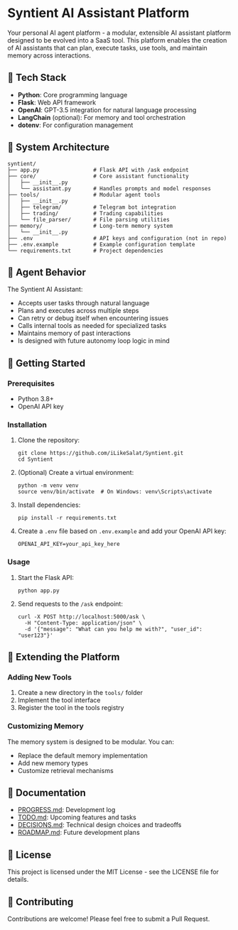 # Syntient AI Assistant Platform

Your personal AI agent platform - a modular, extensible AI assistant platform designed to be evolved into a SaaS tool. This platform enables the creation of AI assistants that can plan, execute tasks, use tools, and maintain memory across interactions.

## 🔧 Tech Stack

- **Python**: Core programming language
- **Flask**: Web API framework
- **OpenAI**: GPT-3.5 integration for natural language processing
- **LangChain** (optional): For memory and tool orchestration
- **dotenv**: For configuration management

## 🧱 System Architecture

```
syntient/
├── app.py                 # Flask API with /ask endpoint
├── core/                  # Core assistant functionality
│   ├── __init__.py
│   └── assistant.py       # Handles prompts and model responses
├── tools/                 # Modular agent tools
│   ├── __init__.py
│   ├── telegram/          # Telegram bot integration
│   ├── trading/           # Trading capabilities
│   └── file_parser/       # File parsing utilities
├── memory/                # Long-term memory system
│   └── __init__.py
├── .env                   # API keys and configuration (not in repo)
├── .env.example           # Example configuration template
└── requirements.txt       # Project dependencies
```

## 🔄 Agent Behavior

The Syntient AI Assistant:

- Accepts user tasks through natural language
- Plans and executes across multiple steps
- Can retry or debug itself when encountering issues
- Calls internal tools as needed for specialized tasks
- Maintains memory of past interactions
- Is designed with future autonomy loop logic in mind

## 🚀 Getting Started

### Prerequisites

- Python 3.8+
- OpenAI API key

### Installation

1. Clone the repository:
   ```
   git clone https://github.com/iLikeSalat/Syntient.git
   cd Syntient
   ```

2. (Optional) Create a virtual environment:
   ```
   python -m venv venv
   source venv/bin/activate  # On Windows: venv\Scripts\activate
   ```

3. Install dependencies:
   ```
   pip install -r requirements.txt
   ```

4. Create a `.env` file based on `.env.example` and add your OpenAI API key:
   ```
   OPENAI_API_KEY=your_api_key_here
   ```

### Usage

1. Start the Flask API:
   ```
   python app.py
   ```

2. Send requests to the `/ask` endpoint:
   ```
   curl -X POST http://localhost:5000/ask \
     -H "Content-Type: application/json" \
     -d '{"message": "What can you help me with?", "user_id": "user123"}'
   ```

## 🧩 Extending the Platform

### Adding New Tools

1. Create a new directory in the `tools/` folder
2. Implement the tool interface
3. Register the tool in the tools registry

### Customizing Memory

The memory system is designed to be modular. You can:
- Replace the default memory implementation
- Add new memory types
- Customize retrieval mechanisms

## 📄 Documentation

- [PROGRESS.md](PROGRESS.md): Development log
- [TODO.md](todo.md): Upcoming features and tasks
- [DECISIONS.md](DECISIONS.md): Technical design choices and tradeoffs
- [ROADMAP.md](ROADMAP.md): Future development plans

## 📝 License

This project is licensed under the MIT License - see the LICENSE file for details.

## 🤝 Contributing

Contributions are welcome! Please feel free to submit a Pull Request.
